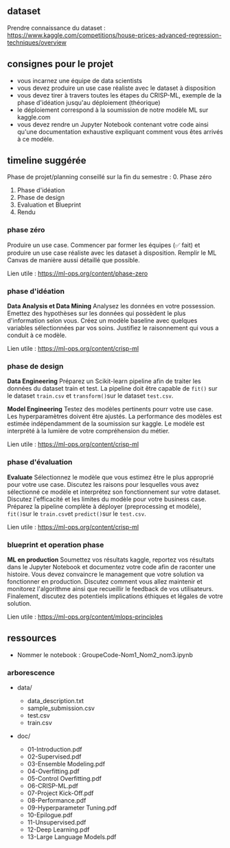 ## dataset

Prendre connaissance du dataset : https://www.kaggle.com/competitions/house-prices-advanced-regression-techniques/overview

## consignes pour le projet

- vous incarnez une équipe de data scientists
- vous devez produire un use case réaliste avec le dataset à disposition
- vous devez tirer à travers toutes les étapes du CRISP-ML, exemple de la phase d'idéation jusqu'au déploiement (théorique)
- le déploiement correspond à la soumission de notre modèle ML sur kaggle.com
- vous devez rendre un Jupyter Notebook contenant votre code ainsi qu'une documentation exhaustive expliquant comment vous êtes arrivés à ce modèle.

## timeline suggérée

Phase de projet/planning conseillé sur la fin du semestre : 0. Phase zéro

1. Phase d'idéation
2. Phase de design
3. Evaluation et Blueprint
4. Rendu

### phase zéro

Produire un use case. Commencer par former les équipes (✅ fait) et produire un use case réaliste avec les dataset à disposition. Remplir le ML Canvas de manière aussi détaillé que possible.

Lien utile : https://ml-ops.org/content/phase-zero

### phase d'idéation

**Data Analysis et Data Mining**
Analysez les données en votre possession. Emettez des hypothèses sur les données qui possèdent le plus d'information selon vous. Créez un modèle baseline avec quelques variables sélectionnées par vos soins. Justifiez le raisonnement qui vous a conduit à ce modèle.

Lien utile : https://ml-ops.org/content/crisp-ml

### phase de design

**Data Engineering**
Préparez un Scikit-learn pipeline afin de traiter les données du dataset train et test. La pipeline doit être capable de `fit()` sur le dataset `train.csv` et `transform()`sur le dataset `test.csv`.

**Model Engineering**
Testez des modèles pertinents pourr votre use case. Les hyperparamètres doivent être ajustés. La performance des modèles est estimée indépendamment de la soumission sur kaggle. Le modèle est interprété à la lumière de votre compréhension du métier.

Lien utile : https://ml-ops.org/content/crisp-ml

### phase d'évaluation

**Evaluate**
Sélectionnez le modèle que vous estimez être le plus approprié pour votre use case. Discutez les raisons pour lesquelles vous avez sélectionné ce modèle et interprétez son fonctionnement sur votre dataset. Discutez l'efficacité et les limites du modèle pour votre business case. Préparez la pipeline complète à déployer (preprocessing et modèle), `fit()`sur le `train.csv`et `predict()`sur le `test.csv`.

Lien utile : https://ml-ops.org/content/crisp-ml

### blueprint et operation phase

**ML en production**
Soumettez vos résultats kaggle, reportez vos résultats dans le Jupyter Notebook et documentez votre code afin de raconter une histoire. Vous devez convaincre le management que votre solution va fonctionner en production. Discutez comment vous allez maintenir et monitorez l'algorithme ainsi que recueillir le feedback de vos utilisateurs. Finalement, discutez des potentiels implications éthiques et légales de votre solution.

Lien utile : https://ml-ops.org/content/mlops-principles

## ressources

- Nommer le notebook : GroupeCode-Nom1_Nom2_nom3.ipynb

### arborescence

- data/

  - data_description.txt
  - sample_submission.csv
  - test.csv
  - train.csv

- doc/
  - 01-Introduction.pdf
  - 02-Supervised.pdf
  - 03-Ensemble Modeling.pdf
  - 04-Overfitting.pdf
  - 05-Control Overfitting.pdf
  - 06-CRISP-ML.pdf
  - 07-Project Kick-Off.pdf
  - 08-Performance.pdf
  - 09-Hyperparameter Tuning.pdf
  - 10-Epilogue.pdf
  - 11-Unsupervised.pdf
  - 12-Deep Learning.pdf
  - 13-Large Language Models.pdf
